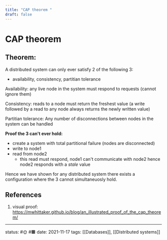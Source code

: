 ```yaml
---
title: "CAP theorem "
draft: false
---
```

# CAP theorem

## Theorem:
A distributed system can only ever satisfy 2 of the following 3:
- availability, consistency, partitian tolerance

Availability: any live node in the system must respond to requests (cannot ignore them)

Consistency: reads to a node must return the freshest value (a write followed by a read to any node always returns the newly written value)

Partitian tolerance: Any number of disconnections between nodes in the system can be handled

**Proof the 3 can't ever hold:**
- create a system with total partitional failure (nodes are disconnected)
- write to node1
- read from node2
	- this read must respond, node1 can't communicate with node2 hence node2 responds with a *stale* value

Hence we have shown for any distributed system there exists a configuration where the 3 cannot simultaneuosly hold.

## References
1. visual proof: https://mwhittaker.github.io/blog/an_illustrated_proof_of_the_cap_theorem/

---
status: #🌞 #🟫
date: 2021-11-17
tags: [[Databases]], [[Distributed systems]]
